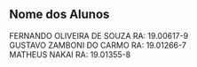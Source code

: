 ## Nome dos Alunos
FERNANDO OLIVEIRA DE SOUZA RA: 19.00617-9 <br>
GUSTAVO ZAMBONI DO CARMO RA: 19.01266-7 <br>
MATHEUS NAKAI RA: 19.01355-8<br>
